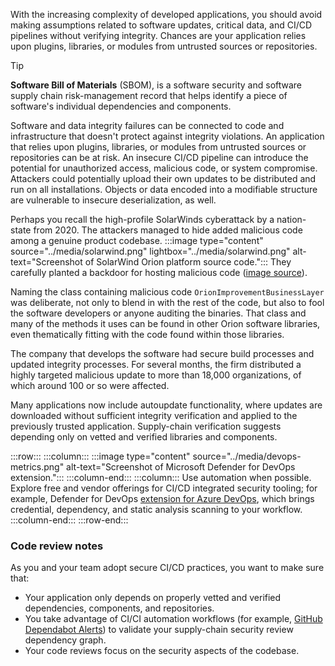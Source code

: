 With the increasing complexity of developed applications, you should avoid making assumptions related to software updates, critical data, and CI/CD pipelines without verifying integrity.
Chances are your application relies upon plugins, libraries, or modules from untrusted sources or repositories.

> [!TIP]
> **Software Bill of Materials** (SBOM), is a software security and software supply chain risk-management record that helps identify a piece of software's individual dependencies and components.

Software and data integrity failures can be connected to code and infrastructure that doesn't protect against integrity violations. An application that relies upon plugins, libraries, or modules from untrusted sources or repositories can be at risk. An insecure CI/CD pipeline can introduce the potential for unauthorized access, malicious code, or system compromise. Attackers could potentially upload their own updates to be distributed and run on all installations. Objects or data encoded into a modifiable structure are vulnerable to insecure deserialization, as well.

Perhaps you recall the high-profile SolarWinds cyberattack by a nation-state from 2020. The attackers managed to hide added malicious code among a genuine product codebase.
:::image type="content" source="../media/solarwind.png" lightbox="../media/solarwind.png" alt-text="Screenshot of SolarWind Orion platform source code.":::
They carefully planted a backdoor for hosting malicious code ([image source](https://www.reversinglabs.com/blog/sunburst-the-next-level-of-stealth)).

Naming the class containing malicious code `OrionImprovementBusinessLayer` was deliberate, not only to blend in with the rest of the code, but also to fool the software developers or anyone auditing the binaries. That class and many of the methods it uses can be found in other Orion software libraries, even thematically fitting with the code found within those libraries.

The company that develops the software had secure build processes and updated integrity processes. For several months, the firm distributed a highly targeted malicious update to more than 18,000 organizations, of which around 100 or so were affected.

Many applications now include autoupdate functionality, where updates are downloaded without sufficient integrity verification and applied to the previously trusted application.
Supply-chain verification suggests depending only on vetted and verified libraries and components.

:::row:::
    :::column:::
        :::image type="content" source="../media/devops-metrics.png" alt-text="Screenshot of Microsoft Defender for DevOps extension.":::
    :::column-end:::
    :::column:::
        Use automation when possible. Explore free and vendor offerings for CI/CD integrated security tooling; for example, Defender for DevOps [extension for Azure DevOps](https://marketplace.visualstudio.com/items?itemName=ms-securitydevops.microsoft-security-devops-azdevops), which brings credential, dependency, and static analysis scanning to your workflow.
    :::column-end:::
:::row-end:::

### Code review notes

As you and your team adopt secure CI/CD practices, you want to make sure that:

- Your application only depends on properly vetted and verified dependencies, components, and repositories.
- You take advantage of CI/CI automation workflows (for example, [GitHub Dependabot Alerts](https://docs.github.com/en/code-security/dependabot/dependabot-alerts/about-dependabot-alerts#detection-of-insecure-dependencies)) to validate your supply-chain security review dependency graph.
- Your code reviews focus on the security aspects of the codebase.
